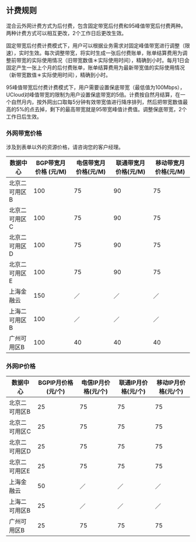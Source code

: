 

## 计费规则

混合云外网计费方式为后付费，包含固定带宽后付费和95峰值带宽后付费两种。两种计费方式可以相互更改，2个工作日后更改生效。

固定带宽后付费计费模式下，用户可以根据业务需求对固定峰值带宽进行调整（限速），实时生效。每次调整带宽，将实时生成一张后付费账单，账单结算费用为调整前带宽的实际使用情况（旧带宽数值＊实际使用时间），精确到小时。每月1日会固定产生一张上个月的后付费账单，账单结算费用为最新带宽值的实际使用情况（新带宽数值＊实际使用时间），精确到小时。

95峰值带宽后付费计费模式下，用户需要设置保底带宽（最低值为100Mbps），UCloud对峰值带宽的限制为用户设置保底带宽的5倍。计费按自然月结算，在一个自然月内，按外网出口取每5分钟有效带宽值进行降序排列，然后把带宽数值最高的5%的点去掉，剩下的最高带宽就是95带宽峰值计费值。调整保底带宽，2个工作日后生效。

### 外网带宽价格

涉及到表单以外的资源价格，请咨询您的客户经理。

| 数据中心      | BGP带宽月价格 (元/M) | 电信带宽月价格(元/M) | 联通带宽月价格(元/M) | 移动带宽月价格(元/M) |
| ------------- | -------------------- | -------------------- | -------------------- | -------------------- |
| 北京二可用区B | 100                  | 75                   | 90                   | 75                   |
| 北京二可用区C | 100                  | 75                   | 90                   | 75                   |
| 北京二可用区D | 100                  | 75                   | 90                   | 75                   |
| 北京二可用区E | 100                  | 75                   | 90                   | 75                   |
| 上海金融云    | 150                  | ／                   | ／                   | ／                   |
| 上海二可用区B | 100                  | ／                   | ／                   | ／                   |
| 广州可用区B   | 100                  | 40                   | 40                   | 40                   |

### 外网IP价格

| 数据中心      | BGPIP月价格 (元/个) | 电信IP月价格(元/个) | 联通IP月价格(元/个) | 移动IP月价格(元/个) |
| ------------- | ------------------- | ------------------- | ------------------- | ------------------- |
| 北京二可用区B | 25                  | 75                  | 75                  | 75                  |
| 北京二可用区C | 25                  | 75                  | 75                  | 75                  |
| 北京二可用区D | 25                  | 75                  | 75                  | 75                  |
| 北京二可用区E | 25                  | 75                  | 75                  | 75                  |
| 上海金融云    | 50                  | ／                  | ／                  | ／                  |
| 上海二可用区B | 25                  | ／                  | ／                  | ／                  |
| 广州可用区B   | 25                  | 75                  | 75                  | 75                  |

